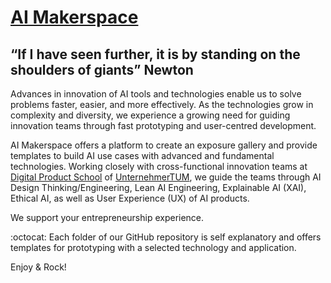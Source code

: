 # [AI Makerspace](https://github.com/DigitalProductschool/AI-Makerspace) 
## “If I have seen further, it is by standing on the shoulders of giants” Newton

Advances in innovation of AI tools and technologies enable us to solve problems faster, easier, and more effectively. As the technologies grow in complexity and diversity, we experience a growing need for guiding innovation teams through fast prototyping and user-centred development. 

AI Makerspace offers a platform to create an exposure gallery and provide templates to build AI use cases with advanced and fundamental technologies. Working closely with cross-functional innovation teams at [Digital Product School](https://digitalproductschool.io/) of [UnternehmerTUM](https://www.unternehmertum.de/en), we guide the teams through AI Design Thinking/Engineering, Lean AI Engineering, Explainable AI (XAI), Ethical AI, as well as User Experience (UX) of AI products. 

We support your entrepreneurship experience.

:octocat: Each folder of our GitHub repository is self explanatory and offers templates for prototyping with a selected technology and application. 

Enjoy & Rock!
